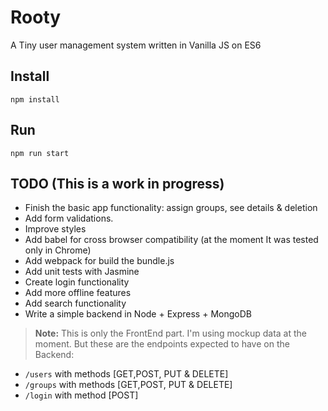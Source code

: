 # Rooty

A Tiny user management system written in Vanilla JS on ES6


## Install 

```
npm install
```

## Run

```
npm run start
```

## TODO (This is a work in progress)

- Finish the basic app functionality: assign groups, see details & deletion
- Add form validations.
- Improve styles
- Add babel for cross browser compatibility (at the moment It was tested only in Chrome) 
- Add webpack for build the bundle.js
- Add unit tests with Jasmine
- Create login functionality 
- Add more offline features 
- Add search functionality  
- Write a simple backend in Node + Express + MongoDB



> **Note:** 
> This is only the FrontEnd part. I'm using mockup data at the moment. But these are the endpoints expected to have on the Backend:

- `/users` with methods [GET,POST, PUT & DELETE]
- `/groups` with methods [GET,POST, PUT & DELETE]
- `/login` with method [POST]
